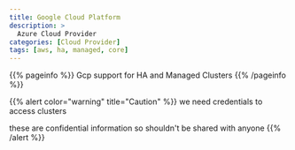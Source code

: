 ```yaml
---
title: Google Cloud Platform
description: >
  Azure Cloud Provider
categories: [Cloud Provider]
tags: [aws, ha, managed, core]
---
```


{{% pageinfo %}}
Gcp support for HA and Managed Clusters
{{% /pageinfo %}}

{{% alert color="warning" title="Caution" %}}
we need credentials to access clusters

these are confidential information so shouldn't be shared with anyone
{{% /alert %}}
